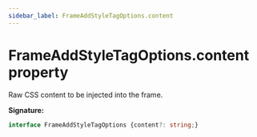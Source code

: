 ```yaml
---
sidebar_label: FrameAddStyleTagOptions.content
---
```

# FrameAddStyleTagOptions.content property

Raw CSS content to be injected into the frame.

**Signature:**

```typescript
interface FrameAddStyleTagOptions {content?: string;}
```
